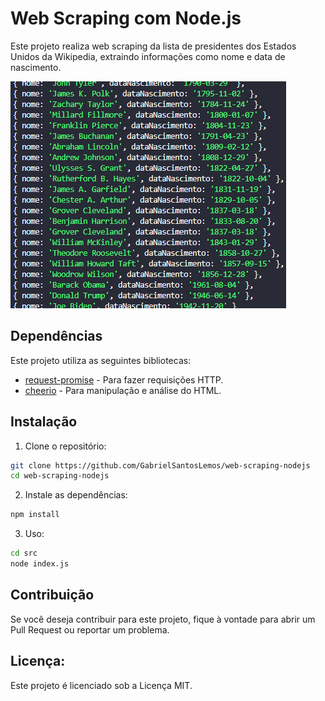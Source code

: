 # Web Scraping com Node.js

Este projeto realiza web scraping da lista de presidentes dos Estados Unidos da Wikipedia, extraindo informações como nome e data de nascimento.

![](/documents/json.png?raw=true)

## Dependências

Este projeto utiliza as seguintes bibliotecas:

- [request-promise](https://www.npmjs.com/package/request-promise) - Para fazer requisições HTTP.
- [cheerio](https://www.npmjs.com/package/cheerio) - Para manipulação e análise do HTML.

## Instalação

1. Clone o repositório:

```bash
git clone https://github.com/GabrielSantosLemos/web-scraping-nodejs
cd web-scraping-nodejs
```

2. Instale as dependências:

```bash
npm install
```

3. Uso:

```bash
cd src
node index.js
```

## Contribuição

Se você deseja contribuir para este projeto, fique à vontade para abrir um Pull Request ou reportar um problema.

## Licença:

Este projeto é licenciado sob a Licença MIT.
